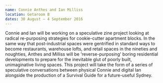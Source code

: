 ```yaml
---
name: Connie Anthes and Ian Milliss
location: Getaroom B
dates: 30 August – 4 September 2016
---
```


Connie and Ian will be working on a speculative zine project looking at radical re-purposing strategies for cookie-cutter apartment blocks. In the same way that post-industrial spaces were gentrified in standard ways to become restaurants, warehouse lofts, and retail spaces in the nineties and noughties, Anthes and Milliss will be 'reverse-purposing' boring residential developments to prepare for the inevitable glut of poorly built, unimaginative living spaces. This project will take the form of a series of speculative conversations between physical Connie and digital Ian alongside the production of a Survival Guide for a future-useful Sydney.